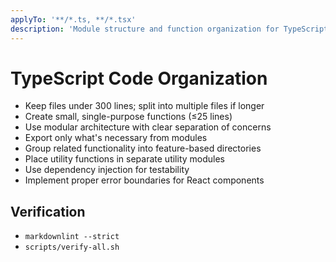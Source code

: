 ```yaml
---
applyTo: '**/*.ts, **/*.tsx'
description: 'Module structure and function organization for TypeScript.'
---
```


# TypeScript Code Organization

- Keep files under 300 lines; split into multiple files if longer
- Create small, single-purpose functions (≤25 lines)
- Use modular architecture with clear separation of concerns
- Export only what's necessary from modules
- Group related functionality into feature-based directories
- Place utility functions in separate utility modules
- Use dependency injection for testability
- Implement proper error boundaries for React components

## Verification

- `markdownlint --strict`
- `scripts/verify-all.sh`
